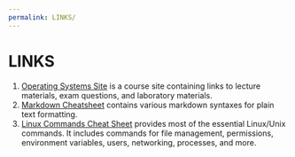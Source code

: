 ```yaml
---
permalink: LINKS/
---
```


# LINKS

1. [Operating Systems Site](https://os.vlsm.org/) is a course site containing links to lecture materials, exam questions, and laboratory materials. <br>
2. [Markdown Cheatsheet](https://github.com/adam-p/markdown-here/wiki/Markdown-Cheatsheet) contains various markdown syntaxes for plain text formatting. <br>
3. [Linux Commands Cheat Sheet](https://www.geeksforgeeks.org/linux-commands-cheat-sheet/) provides most of the essential Linux/Unix commands. It includes commands for file management, permissions, environment variables, users, networking, processes, and more. <br>
